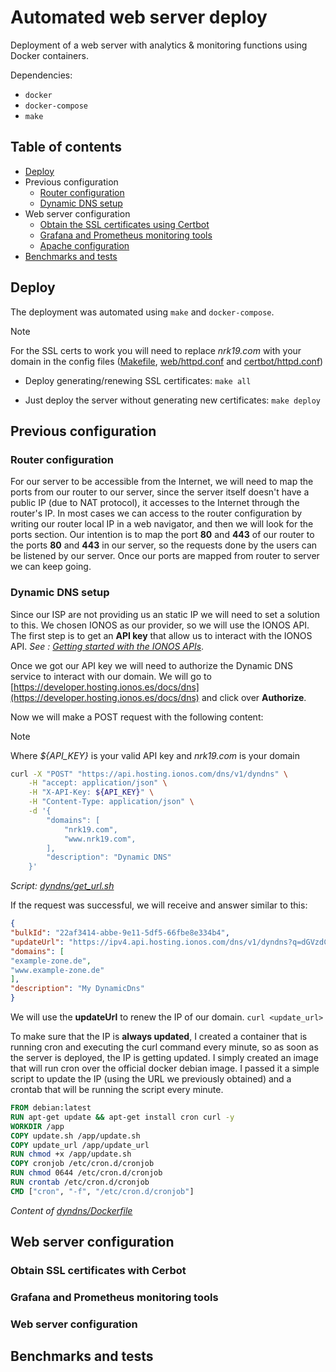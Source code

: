# Automated web server deploy

Deployment of a web server with analytics & monitoring functions using Docker containers.

Dependencies: 
- `docker`
- `docker-compose`
- `make`

## Table of contents
  - [Deploy](#deploy)
  - Previous configuration
    - [Router configuration](#router-configuration)
    - [Dynamic DNS setup](#dynamic-dns-setup)
  - Web server configuration
    - [Obtain the SSL certificates using Certbot](#obtaining-ssl-certificates-with-cerbot)
    - [Grafana and Prometheus monitoring tools](#grafana-and-prometheus-monitoring-tools)
    - [Apache configuration](#apache-configuration)
  - [Benchmarks and tests](#benchmarks-and-tests)

## Deploy

The deployment was automated using `make` and `docker-compose`. 
> [!NOTE]
> For the SSL certs to work you will need to replace *nrk19.com* with your domain in the config files ([Makefile](Makefile), [web/httpd.conf](web/httpd.conf) and [certbot/httpd.conf](certbot/httpd.conf))
- Deploy generating/renewing SSL certificates: `make all`

- Just deploy the server without generating new certificates: `make deploy`

## Previous configuration

### Router configuration

For our server to  be accessible from the Internet, we will need to map the ports from our router to our server, since the server itself doesn't have a public IP (due to NAT protocol), it accesses to the Internet through the router's IP.
In most cases we can access to the router configuration by writing our router local IP in a web navigator, and then we will look for the ports section. Our intention is to map the port **80** and **443** of our router to the ports **80** and **443** in our server, so the requests done by the users can be listened by our server.
Once our ports are mapped from router to server we can keep going.

### Dynamic DNS setup

Since our ISP are not providing us an static IP we will need to set a solution to this. We chosen IONOS as our provider, so we will use the IONOS API. The first step is to get an **API key** that allow us to interact with the IONOS API. *See : [Getting started with the IONOS APIs](https://developer.hosting.ionos.es/docs/getstarted)*.  

Once we got our API key we will need to authorize the Dynamic DNS service to interact with our domain. We will go to [https://developer.hosting.ionos.es/docs/dns](https://developer.hosting.ionos.es/docs/dns) and click over **Authorize**.

Now we will make a POST request with the following content: 
> [!NOTE]
> Where *${API_KEY}* is your valid API key and *nrk19.com* is your domain
```sh
curl -X "POST" "https://api.hosting.ionos.com/dns/v1/dyndns" \
    -H "accept: application/json" \
    -H "X-API-Key: ${API_KEY}" \
    -H "Content-Type: application/json" \
    -d '{
        "domains": [
            "nrk19.com",
            "www.nrk19.com",
        ],
        "description": "Dynamic DNS"
    }'
```
*Script: [dyndns/get_url.sh](dyndns/get_url.sh)*

If the request was successful, we will receive and answer similar to this:
```json
{
"bulkId": "22af3414-abbe-9e11-5df5-66fbe8e334b4",
"updateUrl": "https://ipv4.api.hosting.ionos.com/dns/v1/dyndns?q=dGVzdC50ZXN0", 
"domains": [
"example-zone.de",
"www.example-zone.de"
],
"description": "My DynamicDns"
}
```

We will use the **updateUrl** to renew the IP of our domain. 
`curl <update_url>`

To make sure that the IP is **always updated**, I created a container that is running cron and executing the curl command every minute, so as soon as the server is deployed, the IP is getting updated. 
I simply created an image that will run cron over the official docker debian image. I passed it a simple script to update the IP (using the URL we previously obtained) and a crontab that will be running the script every minute.

```Dockerfile
FROM debian:latest
RUN apt-get update && apt-get install cron curl -y
WORKDIR /app
COPY update.sh /app/update.sh
COPY update_url /app/update_url
RUN chmod +x /app/update.sh
COPY cronjob /etc/cron.d/cronjob
RUN chmod 0644 /etc/cron.d/cronjob
RUN crontab /etc/cron.d/cronjob
CMD ["cron", "-f", "/etc/cron.d/cronjob"]
```
*Content of [dyndns/Dockerfile](dyndns/Dockerfile)*


## Web server configuration

### Obtain SSL certificates with Cerbot

### Grafana and Prometheus monitoring tools

### Web server configuration

## Benchmarks and tests
